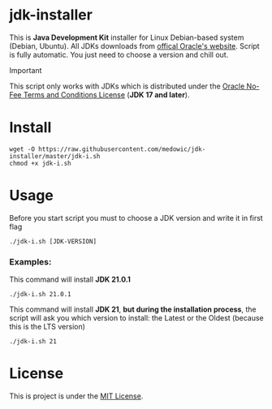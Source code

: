 # jdk-installer
This is **Java Development Kit** installer for Linux Debian-based system (Debian, Ubuntu). All JDKs downloads from [offical Oracle's website](https://www.oracle.com/java/technologies/downloads/). Script is fully automatic. You just need to choose a version and chill out.
> [!IMPORTANT]
> This script only works with JDKs which is distributed under the [Oracle No-Fee Terms and Conditions License](https://java.com/freeuselicense) (**JDK 17 and later**).
# Install
```shell
wget -O https://raw.githubusercontent.com/medowic/jdk-installer/master/jdk-i.sh
chmod +x jdk-i.sh
```
# Usage
Before you start script you must to choose a JDK version and write it in first flag
```shell
./jdk-i.sh [JDK-VERSION]
```
### Examples:
This command will install **JDK 21.0.1**
```shell
./jdk-i.sh 21.0.1
```
This command will install **JDK 21**, **but during the installation process**, the script will ask you which version to install: the Latest or the Oldest (because this is the LTS version)
```shell
./jdk-i.sh 21
```
# License
This is project is under the [MIT License](https://raw.githubusercontent.com/medowic/jdk-installer/master/LICENSE).
